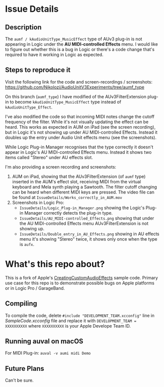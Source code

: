 # Issue Details

## Description

The `aumf / kAudioUnitType_MusicEffect` type of AUv3 plug-in is not appearing in Logic under the **AU MIDI-controlled Effects** menu. I would like to figure out whether this is a bug in Logic or there's a code change that's required to have it working in Logic as expected.

## Steps to reproduce it

Visit the following link for the code and screen-recordings / screenshots: https://github.com/Nikolozi/AudioUnitV3Experiments/tree/aumf_type

On this branch (`aumf_type`) I have modified of the AUv3FilterExtension plug-in to become `kAudioUnitType_MusicEffect` type instead of ` kAudioUnitType_Effect`.

I've also modified the code so that incoming MIDI notes change the cutoff frequency of the filter. While it's not visually updating the effect can be heard. This works as expected in AUM on iPad (see the screen recording), but in Logic it's not showing up under AU MIDI-controlled Effects. Instead it doubles up the entry under Audio Unit effects menu (see the screenshots).

While Logic Plug-in Manager recognises that the type correctly it doesn't appear in Logic's AU MIDI-controlled Effects menu. Instead it shows two items called "Stereo" under AU effects slot.

I'm also providing a screen recording and screenshots:

1. AUM on iPad, showing that the AUv3FilterExtension (of `aumf` type) inserted in the AUM's effect slot, receiving MIDI from the virtual keyboard and Mela synth playing a Sawtooth. The filter cutoff changing can be heard when different MIDI keys are pressed. The video file can be found at `IssueDetails/Works_correctly_in_AUM.mov`
2. Screenshots in Logic Pro:
   - `IssueDetails/Logic_Plug-in_Manager.png` showing the Logic's Plug-in Manager correctly detects the plug-in type.
   - `IssueDetails/AU_MIDI-controlled_Effects.png` showing that under the AU MIDI-controlled Effects menu AUv3FilterExtension is not showing up.
   - `IssueDetails/Double_entry_in_AU_Effects.png` showing in AU effects menu it's showing "Stereo" twice, it shows only once when the type is `aufx`.

# What's this repo about?

This is a fork of Apple's [CreatingCustomAudioEffects](https://developer.apple.com/documentation/audiotoolbox/audio_unit_v3_plug-ins/creating_custom_audio_effects) sample code. Primary use case for this repo is to demonstrate possible bugs on Apple platforms or in Logic Pro / GarageBand. 

## Compiling
To compile the code, delete `#include "DEVELOPMENT_TEAM.xcconfig"` line in *SampleCode.xcconfig* file and replace it with `DEVELOPMENT_TEAM = XXXXXXXXXX` where `XXXXXXXXXX` is your Apple Develope Team ID.

## Running auval on macOS

For MIDI Plug-in: `auval -v aumi midi Demo`

## Future Plans

Can't be sure.